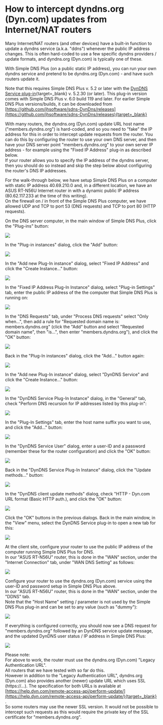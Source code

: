 ﻿---
category: 4
frontpage: false
comments: true
created-utc: 2019-01-01
modified-utc: 2019-01-01
---
# How to intercept dyndns.org (Dyn.com) updates from Internet/NAT routers

Many Internet/NAT routers (and other devices) have a built-in function to update a dyndns service (a.k.a. "ddns") whenever the public IP address changes. This is often hard-coded to use a few specific dyndns providers / update formats, and dyndns.org (Dyn.com) is typically one of these.  
  
With Simple DNS Plus (on a public static IP address), you can run your own dyndns service and pretend to be dyndns.org (Dyn.com) - and have such routers update it.  
  
Note that this requires Simple DNS Plus v. 5.2 or later with the [DynDNS Service plug-in](https://simpledns.plus/plugin-dyndns){target=_blank} v. 5.2.30 (or later). This plug-in version comes with Simple DNS Plus v. 6.0 build 119 and later. For earlier Simple DNS Plus versions/builds, it can be downloaded from [https://github.com/jhsoftware/sdns-DynDns/releases](https://github.com/jhsoftware/sdns-DynDns/releases){target=_blank}  
  
With many routers, the dyndns.org (Dyn.com) update URL host name ("members.dyndns.org") is hard-coded, and so you need to "fake" the IP address for this in order to intercept update requests from the router. You can do this by configuring the router to use your own DNS server, and then have your DNS server point "members.dyndns.org" to your own server IP address - for example using the "Fixed IP Address" plug-in as described below.  
If your router allows you to specify the IP address of the dyndns server, then you should do so instead and skip the step below about configuring the router's DNS IP addresses.  
  
For the walk-through below, we have setup Simple DNS Plus on a computer with static IP address 40.69.210.0 and, in a different location, we have an ASUS RT-N56U Internet router in with a dynamic public IP address (80.62.117.233 at the time of this writing).  
On the firewall on / in front of the Simple DNS Plus computer, we have allowed UDP and TCP to port 53 (DNS requests) and TCP to port 80 (HTTP requests).  
  
On the DNS server computer, in the main window of Simple DNS Plus, click the "Plug-ins" button:  
  
![](img/66/1.png)  
  
In the "Plug-in instances" dialog, click the "Add" button:  
  
![](img/66/2.png)  
  
In the "Add new Plug-In instance" dialog, select "Fixed IP Address" and click the "Create Instance..." button:  
  
![](img/66/3.png)  
  
In the "Fixed IP Address Plug-In Instance" dialog, select "Plug-in Settings" tab, enter the public IP address of the the computer that Simple DNS Plus is running on:  
  
![](img/66/4.png)  
  
In the "DNS Requests" tab, under "Process DNS requests" select "Only when...", then add a rule for "Requested domain name is: members.dyndns.org" (click the "Add" button and select "Requested domain name", then "is...", then enter "members.dyndns.org"), and click the "OK" button:  
  
![](img/66/5.png)  
  
Back in the "Plug-In instances" dialog, click the "Add..." button again:  
  
![](img/66/6.png)  
  
In the "Add new Plug-In instance" dialog, select "DynDNS Service" and click the "Create Instance..." button:  
  
![](img/66/7.png)  
  
In the "DynDNS Service Plug-In Instance" dialog, in the "General" tab, check "Perform DNS recursion for IP addresses listed by this plug-in":  
  
![](img/66/8.png)  
  
In the "Plug-In Settings" tab, enter the host name suffix you want to use, and click the "Add..." button:  
  
![](img/66/9.png)  
  
In the "DynDNS Service User" dialog, enter a user-ID and a password (remember these for the router configuration) and click the "OK" button:  
  
![](img/66/10.png)  
  
Back in the "DynDNS Service Plug-In Instance" dialog, click the "Update methods..." button:  
  
![](img/66/11.png)  
  
In the "DynDNS client update methods" dialog, check "HTTP - Dyn.com URL format (Basic HTTP auth.), and click the "OK" button:  
  
![](img/66/12.png)  
  
Click the "OK" buttons in the previous dialogs. Back in the main window, in the "View" menu, select the DynDNS Service plug-in to open a new tab for this:  
  
![](img/66/13.png)  
  
At the client site, configure your router to use the public IP address of the computer running Simple DNS Plus for DNS.  
In our "ASUS RT-N56U" router, this is done in the "WAN" section, under the "Internet Connection" tab, under "WAN DNS Setting" as follows:  
  
![](img/66/14.png)  
  
Configure your router to use the dyndns.org (Dyn.com) service using the user-ID and password setup in Simple DNS Plus above.  
In our "ASUS RT-N56U" router, this is done in the "WAN" section, under the "DDNS" tab.  
Note that the "Host Name" setting / parameter is not used by the Simple DNS Plus plug-in and can be set to any value (such as "dummy"):  
  
  
![](img/66/15.png)  
  
If everything is configured correctly, you should now see a DNS request for "members.dyndns.org" followed by an DynDNS service update message, and the updated DynDNS user status / IP address in Simple DNS Plus:  
  
![](img/66/16.png)  
  
  
Please note:  
For above to work, the router must use the dyndns.org (Dyn.com) "Legacy Authentication URL".  
All routers that we have tested with so far do this.  
However in addition to the "Legacy Authentication URL", dyndns.org (Dyn.com) also provides another (newer) update URL which uses SSL (https://...). The specification for both URLs is available at [https://help.dyn.com/remote-access-api/perform-update/](https://help.dyn.com/remote-access-api/perform-update/){target=_blank} .  
So some routers may use the newer SSL version. It would not be possible to intercept such requests as this would require the private key of the SSL certificate for "members.dyndns.org".  
